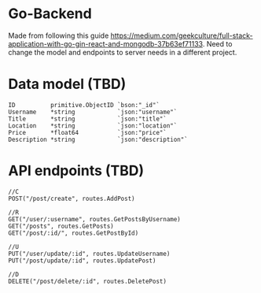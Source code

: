# Go-Backend

 Made from following this guide <https://medium.com/geekculture/full-stack-application-with-go-gin-react-and-mongodb-37b63ef71133>.
 Need to change the model and endpoints to server needs in a different project.

# Data model (TBD)

	ID          primitive.ObjectID `bson:"_id"`
	Username    *string            `json:"username"`
	Title       *string            `json:"title"`
	Location    *string            `json:"location"`
	Price       *float64           `json:"price"`
	Description *string            `json:"description"`

# API endpoints (TBD)
  
  	//C
	POST("/post/create", routes.AddPost)
	
	//R
	GET("/user/:username", routes.GetPostsByUsername)
	GET("/posts", routes.GetPosts)
	GET("/post/:id/", routes.GetPostById)
	
	//U
	PUT("/user/update/:id", routes.UpdateUsername)
  	PUT("/post/update/:id", routes.UpdatePost)
	
	//D
	DELETE("/post/delete/:id", routes.DeletePost)
